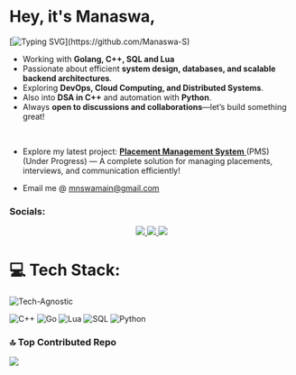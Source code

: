 <h1>
  Hey, it's Manaswa,
</h1>

[![Typing SVG](https://readme-typing-svg.herokuapp.com?font=Fira+Code&size=18&duration=3000&pause=150&color=F75C7E&center=true&vCenter=true&multiline=true&width=600&height=60&lines=Simplicity+does+not+precede+complexity,+but+follows+it.)](https://github.com/Manaswa-S)


<!-- [![Typing SVG](https://readme-typing-svg.herokuapp.com?font=Fira+Code&size=18&duration=3000&pause=1500&color=F75C7E&center=true&vCenter=true&multiline=true&width=500&height=50&lines=Simplicity+is+the+soul+of+efficiency.)](https://github.com/Manaswa-S)
-->


- Working with **Golang, C++, SQL and Lua**
- Passionate about efficient **system design, databases, and scalable backend architectures**.
- Exploring **DevOps, Cloud Computing, and Distributed Systems**.
- Also into **DSA in C++** and automation with **Python**.
- Always **open to discussions and collaborations**—let’s build something great!
  
<br>

- Explore my latest project:
  <a href="https://github.com/Manaswa-S/Placement-Management-Software.git"> **Placement Management System** </a>
  (PMS) (Under Progress) — A complete solution for managing placements, interviews, and communication efficiently!

- Email me @ mnswamain@gmail.com

<h3 align="left">Socials:</h3>
<p align="center">
  <a href="https://www.linkedin.com/in/manaswa-sangamnere" target="_blank" rel="noopener noreferrer">
      <img src="https://skillicons.dev/icons?i=linkedin&perline=1" />
  </a>
  <a href="https://github.com/Manaswa-S" target="_blank" rel="noopener noreferrer">
    <img src="https://skillicons.dev/icons?i=github&perline=1" />
  </a>
  <a href="mailto:mnswamain@gmail.com" target="_blank" rel="noopener noreferrer">
    <img src="https://skillicons.dev/icons?i=gmail&perline=1" />
  </a>
</p>


# 💻 Tech Stack:
![Tech-Agnostic](https://img.shields.io/badge/Tech%20Agnostic-Yes-blue)

![C++](https://img.shields.io/badge/c++-%2300599C.svg?style=for-the-badge&logo=c%2B%2B&logoColor=white) 
![Go](https://img.shields.io/badge/go-%2300ADD8.svg?style=for-the-badge&logo=go&logoColor=white) 
![Lua](https://img.shields.io/badge/lua-%232C2D72.svg?style=for-the-badge&logo=lua&logoColor=white) 
![SQL](https://img.shields.io/badge/SQL-%234479A1.svg?style=for-the-badge&logo=mysql&logoColor=white)
![Python](https://img.shields.io/badge/python-3670A0?style=for-the-badge&logo=python&logoColor=ffdd54)
<br>

### 🔝 Top Contributed Repo
![](https://github-contributor-stats.vercel.app/api?username=mnspict&limit=5&theme=dark&combine_all_yearly_contributions=true)

